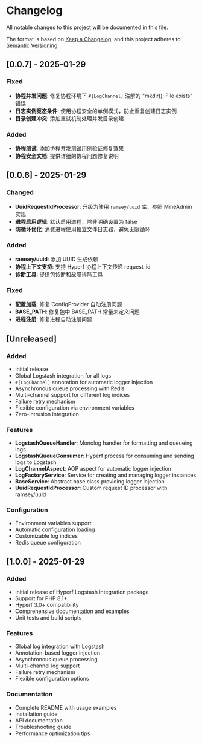 # Changelog

All notable changes to this project will be documented in this file.

The format is based on [Keep a Changelog](https://keepachangelog.com/en/1.0.0/),
and this project adheres to [Semantic Versioning](https://semver.org/spec/v2.0.0.html).

## [0.0.7] - 2025-01-29

### Fixed
- **协程并发问题**: 修复协程环境下 `#[LogChannel]` 注解的 "mkdir(): File exists" 错误
- **日志实例竞态条件**: 使用协程安全的单例模式，防止重复创建日志实例
- **目录创建冲突**: 添加重试机制处理并发目录创建

### Added
- **协程测试**: 添加协程并发测试用例验证修复效果
- **协程安全文档**: 提供详细的协程问题修复说明

## [0.0.6] - 2025-01-29

### Changed
- **UuidRequestIdProcessor**: 升级为使用 `ramsey/uuid` 库，参照 MineAdmin 实现
- **进程启用逻辑**: 默认启用进程，除非明确设置为 false
- **防循环优化**: 消费进程使用独立文件日志器，避免无限循环

### Added
- **ramsey/uuid**: 添加 UUID 生成依赖
- **协程上下文支持**: 支持 Hyperf 协程上下文传递 request_id
- **诊断工具**: 提供包诊断和故障排除工具

### Fixed
- **配置加载**: 修复 ConfigProvider 自动注册问题
- **BASE_PATH**: 修复包中 BASE_PATH 常量未定义问题
- **进程注册**: 修复进程自动注册问题

## [Unreleased]

### Added
- Initial release
- Global Logstash integration for all logs
- `#[LogChannel]` annotation for automatic logger injection
- Asynchronous queue processing with Redis
- Multi-channel support for different log indices
- Failure retry mechanism
- Flexible configuration via environment variables
- Zero-intrusion integration

### Features
- **LogstashQueueHandler**: Monolog handler for formatting and queueing logs
- **LogstashQueueConsumer**: Hyperf process for consuming and sending logs to Logstash
- **LogChannelAspect**: AOP aspect for automatic logger injection
- **LogFactoryService**: Service for creating and managing logger instances
- **BaseService**: Abstract base class providing logger injection
- **UuidRequestIdProcessor**: Custom request ID processor with ramsey/uuid

### Configuration
- Environment variables support
- Automatic configuration loading
- Customizable log indices
- Redis queue configuration

## [1.0.0] - 2025-01-29

### Added
- Initial release of Hyperf Logstash integration package
- Support for PHP 8.1+
- Hyperf 3.0+ compatibility
- Comprehensive documentation and examples
- Unit tests and build scripts

### Features
- Global log integration with Logstash
- Annotation-based logger injection
- Asynchronous queue processing
- Multi-channel log support
- Failure retry mechanism
- Flexible configuration options

### Documentation
- Complete README with usage examples
- Installation guide
- API documentation
- Troubleshooting guide
- Performance optimization tips 